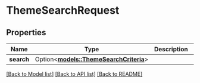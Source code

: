# ThemeSearchRequest

## Properties

Name | Type | Description | Notes
------------ | ------------- | ------------- | -------------
**search** | Option<[**models::ThemeSearchCriteria**](ThemeSearchCriteria.md)> |  | [optional]

[[Back to Model list]](../README.md#documentation-for-models) [[Back to API list]](../README.md#documentation-for-api-endpoints) [[Back to README]](../README.md)


